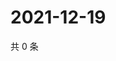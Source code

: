 # 2021-12-19

共 0 条

<!-- BEGIN WEIBO -->
<!-- 最后更新时间 Sun Dec 19 2021 16:17:14 GMT+0800 (China Standard Time) -->

<!-- END WEIBO -->
